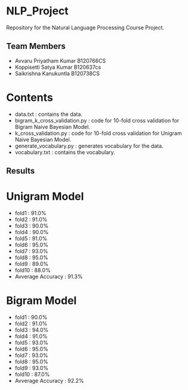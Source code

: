 # NLP_Project
Repository for the Natural Language Processing Course Project.

## Team Members
- Avvaru Priyatham Kumar  B120766CS 
- Koppisetti Satya Kumar  B120637cs
- Saikrishna Kanukuntla   B120738CS

# Contents
- data.txt : contains the data.
- bigram_k_cross_validation.py : code for 10-fold cross validation for Bigram Naive Bayesian Model.
- k_cross_validation.py : code for 10-fold cross validation for Unigram Naive Bayesian Model.
- generate_vocabulary.py : generates vocabulary for the data.
- vocabulary.txt : contains the vocabulary.

## Results 
# Unigram Model
- fold1 : 91.0%
- fold2 : 91.0%
- fold3 : 90.0%
- fold4 : 90.0%
- fold5 : 91.0%
- fold6 : 95.0%
- fold7 : 93.0%
- fold8 : 95.0%
- fold9 : 89.0%
- fold10 : 88.0%
- Avverage Accuracy : 91.3%

# Bigram Model
- fold1 : 90.0%
- fold2 : 91.0%
- fold3 : 94.0%
- fold4 : 91.0%
- fold5 : 93.0%
- fold6 : 95.0%
- fold7 : 93.0%
- fold8 : 95.0%
- fold9 : 93.0%
- fold10 : 87.0%
- Avverage Accuracy : 92.2%

